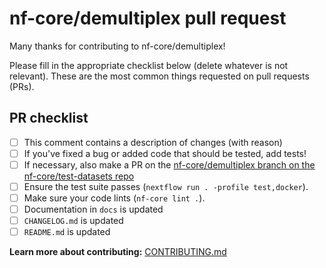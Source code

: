 # nf-core/demultiplex pull request

Many thanks for contributing to nf-core/demultiplex!

Please fill in the appropriate checklist below (delete whatever is not relevant).
These are the most common things requested on pull requests (PRs).

## PR checklist

- [ ] This comment contains a description of changes (with reason)
- [ ] If you've fixed a bug or added code that should be tested, add tests!
- [ ] If necessary, also make a PR on the [nf-core/demultiplex branch on the nf-core/test-datasets repo](https://github.com/nf-core/test-datasets/pull/new/nf-core/demultiplex)
- [ ] Ensure the test suite passes (`nextflow run . -profile test,docker`).
- [ ] Make sure your code lints (`nf-core lint .`).
- [ ] Documentation in `docs` is updated
- [ ] `CHANGELOG.md` is updated
- [ ] `README.md` is updated

**Learn more about contributing:** [CONTRIBUTING.md](https://github.com/nf-core/demultiplex/tree/master/.github/CONTRIBUTING.md)